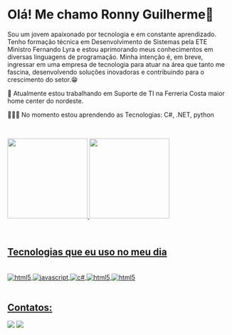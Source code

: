 # Olá! Me chamo Ronny Guilherme👋

Sou um jovem apaixonado por tecnologia e em constante aprendizado. Tenho formação técnica em Desenvolvimento de Sistemas pela ETE Ministro Fernando Lyra e estou aprimorando meus conhecimentos em diversas linguagens de programação. Minha intenção é, em breve, ingressar em uma empresa de tecnologia para atuar na área que tanto me fascina, desenvolvendo soluções inovadoras e contribuindo para o crescimento do setor.😁

💼 Atualmente estou trabalhando em Suporte de TI na Ferreria Costa maior home center do nordeste.

👨🏻‍💻 No momento estou aprendendo as Tecnologias: C#, .NET, python 

<br/><div>
<a href="https://github.com/RickPistola">
<img loading="lazy" height="180em" src="https://github-readme-stats.vercel.app/api/top-langs/?username=RickPistola&layout=compact&langs_count=7&theme=dracula"/>
<img loading="lazy" height="180em" src="https://github-readme-stats.vercel.app/api?username=RickPistola&show_icons=true&theme=dracula&include_all_commits=true&count_private=true"/>
</div><br/>
  
## Tecnologias que eu uso no meu dia
<div style = "display: inline_block"><br/>

<img align ="center" alt="html5" src="https://img.shields.io/badge/HTML5-E34F26?style=for-the-badge&logo=html5&logoColor=white" />
<img align ="center" alt="javascript" src="https://img.shields.io/badge/JavaScript-323330?style=for-the-badge&logo=javascript&logoColor=F7DF1E" />
<img align ="center" alt="c#" src="https://img.shields.io/badge/C%23-239120?style=for-the-badge&logo=c-sharp&logoColor=white" />
<img align ="center" alt="html5" src="https://img.shields.io/badge/.NET-5C2D91?style=for-the-badge&logo=.net&logoColor=white" />
<img align ="center" alt="html5" src="https://img.shields.io/badge/Python-3776AB?style=for-the-badge&logo=python&logoColor=white" />

</div><br/>

## Contatos:

<div>
<a href = "mailto:ronnyguilherme.silva@outlook.com"><img loading="lazy" src="https://img.shields.io/badge/Microsoft_Outlook-0078D4?style=for-the-badge&logo=microsoft-outlook&logoColor=white" target="_blank"></a>
<a href="https://www.linkedin.com/in/ronny-guilherme-4a80371a1/" target="_blank"><img loading="lazy" src="https://img.shields.io/badge/-LinkedIn-%230077B5?style=for-the-badge&logo=linkedin&logoColor=white" target="_blank"></a>   
</div>
